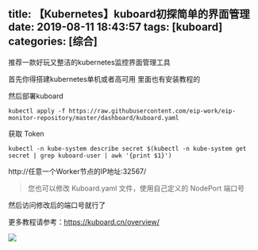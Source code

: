 title: 【Kubernetes】kuboard初探简单的界面管理
date: 2019-08-11 18:43:57
tags: [kuboard]
categories: [综合]
---
推荐一款好玩又整洁的kubernetes监控界面管理工具

首先你得搭建kubernetes单机或者高可用 里面也有安装教程的

<!--more-->

然后部署kuboard

```
kubectl apply -f https://raw.githubusercontent.com/eip-work/eip-monitor-repository/master/dashboard/kuboard.yaml
```

获取 Token

```
kubectl -n kube-system describe secret $(kubectl -n kube-system get secret | grep kuboard-user | awk '{print $1}')   
```

http://任意一个Worker节点的IP地址:32567/

> 您也可以修改 Kuboard.yaml 文件，使用自己定义的 NodePort 端口号

然后访问修改后的端口号就行了

更多教程请参考：https://kuboard.cn/overview/

![](/images/1564841972085.adf847e9.gif)